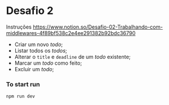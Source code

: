 # Desafio 2

Instruções https://www.notion.so/Desafio-02-Trabalhando-com-middlewares-4f89bf538c2e4ee291382b92bdc36790


- Criar um novo *todo*;
- Listar todos os *todos*;
- Alterar o `title` e `deadline` de um *todo* existente;
- Marcar um *todo* como feito;
- Excluir um *todo*;

### To start run

`npm run dev`
